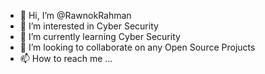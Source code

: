 - 👋 Hi, I’m @RawnokRahman
- 👀 I’m interested in Cyber Security
- 🌱 I’m currently learning Cyber Security
- 💞️ I’m looking to collaborate on any Open Source Projucts 
- 📫 How to reach me ...

<!---
RawnokRahman/RawnokRahman is a ✨ special ✨ repository because its `README.md` (this file) appears on your GitHub profile.
You can click the Preview link to take a look at your changes.
--->
